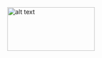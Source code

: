 <img src="[image_url](https://github.com/miroslavkadidlo/miroslavkadidlo/assets/16743203/b21b6beb-be72-4b53-a1da-4c8487442eeb)https://github.com/miroslavkadidlo/miroslavkadidlo/assets/16743203/b21b6beb-be72-4b53-a1da-4c8487442eeb" alt="alt text" width="200" height="100">
